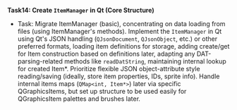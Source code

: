 **Task14: Create `ItemManager` in Qt (Core Structure)**
*  Task: Migrate ItemManager (basic), concentrating on data loading from files (using ItemManager's methods). Implement the `ItemManager` in Qt using Qt's JSON handling (`QJsonDocument`, `QJsonObject`, etc.) or other preferred formats, loading item definitions for storage, adding create/get for Item construction based on definitions later, adapting any DAT-parsing-related methods like `readDatString`, maintaining internal lookup for created Item*. Prioritize flexible JSON object-attribute style reading/saving (ideally, store item properties, IDs, sprite info). Handle internal items maps (`QMap<int, Item*>`) later via specific QGraphicsItems, but set up structure to be used easily for QGraphicsItem palettes and brushes later.
